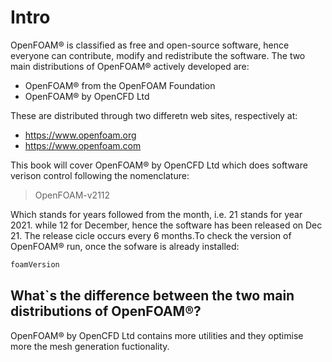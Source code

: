 # Intro

OpenFOAM® is classified as free and open-source software, hence everyone can contribute, modify and redistribute the software.
The two main distributions of OpenFOAM® actively developed are:
- OpenFOAM® from the OpenFOAM Foundation
- OpenFOAM® by OpenCFD Ltd

These are distributed through two differetn web sites, respectively at:
- https://www.openfoam.org
- https://www.openfoam.com

This book will cover OpenFOAM® by OpenCFD Ltd which does software verison control following the nomenclature:

> OpenFOAM-v2112

Which stands for years followed from the month, i.e. 21 stands for year 2021. while 12 for December, hence the software has been released on Dec 21. The release cicle occurs every 6 months.To check the version of OpenFOAM® run, once the sofware is already installed:

```sh
foamVersion
```

## What`s the difference between the two main distributions of OpenFOAM®?
OpenFOAM® by OpenCFD Ltd contains more utilities and they optimise more the mesh generation fuctionality.
